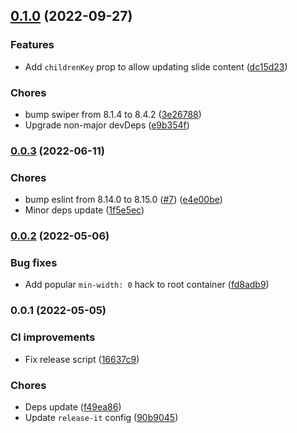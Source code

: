 

## [0.1.0](https://github.com/MorevM/vue-swiper/compare/v0.0.3...v0.1.0) (2022-09-27)


### Features

* Add `childrenKey` prop to allow updating slide content ([dc15d23](https://github.com/MorevM/vue-swiper/commit/dc15d23bf80aee2a2e7d941bd6d4c5f7fa8e10b2))


### Chores

* bump swiper from 8.1.4 to 8.4.2 ([3e26788](https://github.com/MorevM/vue-swiper/commit/3e26788f4709963a9daa23aa0a51d5ae230a6225))
* Upgrade non-major devDeps ([e9b354f](https://github.com/MorevM/vue-swiper/commit/e9b354f43a66c90faf14fda3431fb0c172a7a9f5))

### [0.0.3](https://github.com/MorevM/vue-swiper/compare/v0.0.2...v0.0.3) (2022-06-11)


### Chores

* bump eslint from 8.14.0 to 8.15.0 ([#7](https://github.com/MorevM/vue-swiper/issues/7)) ([e4e00be](https://github.com/MorevM/vue-swiper/commit/e4e00bec4db91b3e27e072ad6f2553aa8c0153b0))
* Minor deps update ([1f5e5ec](https://github.com/MorevM/vue-swiper/commit/1f5e5ecd5e6321aa6ce443692622e7f516672491))

### [0.0.2](https://github.com/MorevM/vue-swiper/compare/v0.0.1...v0.0.2) (2022-05-06)


### Bug fixes

* Add popular `min-width: 0` hack to root container ([fd8adb9](https://github.com/MorevM/vue-swiper/commit/fd8adb92a13f7be96046bcc76dabd0a7decc8cd8))

### 0.0.1 (2022-05-05)


### CI improvements

* Fix release script ([16637c9](https://github.com/MorevM/vue-swiper/commit/16637c9672c9fa1a8c4aef3e0996ec20c9bf2e94))


### Chores

* Deps update ([f49ea86](https://github.com/MorevM/vue-swiper/commit/f49ea86d1682abf82d9e1d85a70897ce217076f2))
* Update `release-it` config ([90b9045](https://github.com/MorevM/vue-swiper/commit/90b9045649c44cd273c1443f5f5975e5ca987f11))
